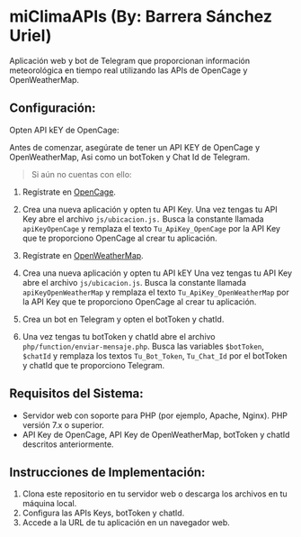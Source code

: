 # miClimaAPIs (By: Barrera Sánchez Uriel)
Aplicación web y bot de Telegram que proporcionan información meteorológica en tiempo real utilizando las APIs de OpenCage y OpenWeatherMap.

## Configuración:


Opten API kEY de OpenCage:  
  
Antes de comenzar, asegúrate de tener un API KEY de OpenCage y OpenWeatherMap, Asi como un botToken y Chat Id de Telegram.

> Si aún no cuentas con ello:


1. Regístrate en [OpenCage](https://opencagedata.com/).
2. Crea una nueva aplicación y opten tu API Key. Una vez tengas tu API Key abre el archivo `js/ubicacion.js.` Busca la constante llamada `apiKeyOpenCage` y remplaza el texto `Tu_ApiKey_OpenCage` por la API Key que te proporciono OpenCage al crear tu aplicación.


3. Regístrate en [OpenWeatherMap](https://openweathermap.org/).
4. Crea una nueva aplicación y opten tu API kEY Una vez tengas tu API Key abre el archivo `js/ubicacion.js`. Busca la constante llamada `apiKeyOpenWeatherMap` y remplaza el texto `Tu_ApiKey_OpenWeatherMap` por la API Key que te proporciono OpenCage al crear tu aplicación.

5. Crea un bot en Telegram y opten el botToken y chatId.
6. Una vez tengas tu botToken y chatId abre el archivo `php/function/enviar-mensaje.php`. Busca las variables `$botToken`, `$chatId` y remplaza los textos `Tu_Bot_Token`, `Tu_Chat_Id` por el botToken y chatId que te proporciono Telegram.


## Requisitos del Sistema:


- Servidor web con soporte para PHP (por ejemplo, Apache, Nginx). PHP versión 7.x o superior.
- API Key de OpenCage, API Key de OpenWeatherMap, botToken y chatId descritos anteriormente.


## Instrucciones de Implementación:


1. Clona este repositorio en tu servidor web o descarga los archivos en tu máquina local.
2. Configura las APIs Keys, botToken y chatId.
3. Accede a la URL de tu aplicación en un navegador web.
